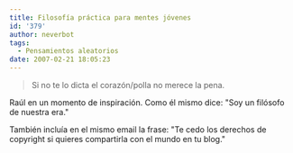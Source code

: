 ```yaml
---
title: Filosofía práctica para mentes jóvenes
id: '379'
author: neverbot
tags:
  - Pensamientos aleatorios
date: 2007-02-21 18:05:23
---
```


> Si no te lo dicta el corazón/polla no merece la pena.

Raúl en un momento de inspiración. Como él mismo dice: "Soy un filósofo de nuestra era."

También incluía en el mismo email la frase: "Te cedo los derechos de copyright si quieres compartirla con el mundo en tu blog."